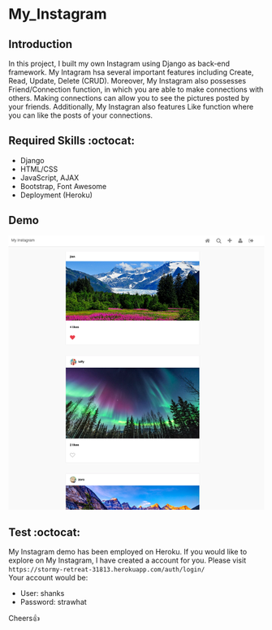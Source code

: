 # My_Instagram

## Introduction
In this project, I built my own Instagram using Django as back-end framework. My Intagram hsa several important features
including Create, Read, Update, Delete (CRUD). Moreover, My Instagram also possesses Friend/Connection function, in which you
are able to make connections with others. Making connections can allow you to see the pictures posted by your friends. Additionally,
My Instagran also features Like function where you can like the posts of your connections.

## Required Skills :octocat:
* Django
* HTML/CSS
* JavaScript, AJAX
* Bootstrap, Font Awesome
* Deployment (Heroku)

## Demo
![](demo.png)

## Test :octocat:
My Instagram demo has been employed on Heroku. If you would like to explore on My Instagram,
I have created a account for you. Please visit ```https://stormy-retreat-31813.herokuapp.com/auth/login/```<br>
Your account would be:<br>
* User: shanks <br>
* Password: strawhat<br>



Cheers:+1:

